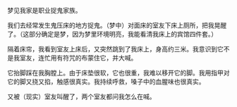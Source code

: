 梦见我家是职业捉鬼家族。

我们去经常发生鬼压床的地方捉鬼。（梦中）对面床的室友下床上厕所，把我晃醒了。（这部分确定是梦，因为梦里环境明亮，我能看清我床上的宾馆四件套。）

隔着床帘，我看到室友上床后，又突然跳到了我床上，身高约三米。我意识到它不是我室友，连忙用有符咒的布蒙住它，并大喊。

它抬脚踩在我胸膛上。由于床垫很软，它也很重，我难以移开它的脚。我用指甲对它的脚又挠又掐，触感很真实。我持续呼救，嗓子中的血腥味也很真实。

又被（现实）室友叫醒了，两个室友都问我怎么在喊。

